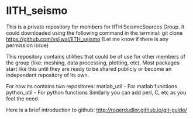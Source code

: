 # IITH_seismo

This is a private repository for members for IITH SeismicSources Group. It could downloaded using the following command in the terminal:
git clone https://github.com/vsilwal/IITH_seismo
(Let me know if there is any permission issue)

This repository contains utilities that could be of use for other members of the group (like: meshing, data processing, plotting, etc). Most packages start like this until they are ready to be shared publicly or become an independent repository of its own.

For now its contains two repositores:
matlab_util - For matlab functions 
python_util - For python functions
Similarly you can add perl, C, etc as you feel the need.

Here is a brief introduction to github:
http://rogerdudler.github.io/git-guide/